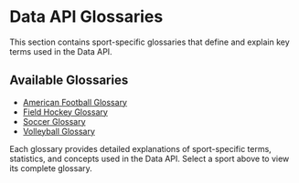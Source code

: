 # Data API Glossaries

This section contains sport-specific glossaries that define and explain key terms used in the Data API.

## Available Glossaries

- [American Football Glossary](/data-api/glossary/american-football/american-football.md)
- [Field Hockey Glossary](/data-api/glossary/field-hockey/field-hockey.md)
- [Soccer Glossary](/data-api/glossary/soccer/soccer.md)
- [Volleyball Glossary](/data-api/glossary/volleyball/volleyball.md)

Each glossary provides detailed explanations of sport-specific terms, statistics, and concepts used in the Data API. Select a sport above to view its complete glossary.
